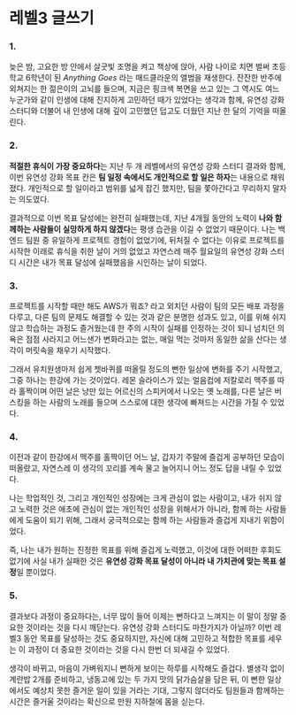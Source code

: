 # 레벨3 글쓰기

### 1.

늦은 밤, 고요한 방 안에서 살굿빛 조명을 켜고 책상에 앉아, 사람 나이로 치면 벌써 초등학교 6학년이 된 *Anything Goes* 라는 매드클라운의 앨범을 재생한다. 잔잔한 반주에 외쳐지는 한 젊은이의 고뇌를
들으며, 지금은 핑크색 복면을 쓰고 있는 그 역시도 여느 누군가와 같이 인생에 대해 진지하게 고민하던 때가 있었다는 생각과 함께, 유연성 강화 스터디와 더불어 내 인생에 대해 깊이 고민했던 덥고도 더웠던 지난 한
달의 기억을 떠올린다.

### 2.

**적절한 휴식이 가장 중요하다**는 지난 두 개 레벨에서의 유연성 강화 스터디 결과와 함께, 이번 유연성 강화 목표 칸은 **팀 일정 속에서도 개인적으로 할 일은 하자**는 내용으로 채워졌다. 개인적으로 할
일이라고 범위를 넓게 잡긴 했지만, 팀을 쫓아간다고 무리하지 말자는 의도였다.

결과적으로 이번 목표 달성에는 완전히 실패했는데, 지난 4개월 동안의 노력이 **나와 함께하는 사람들이 실망하게 하지 않겠다**는 평생 습관을 이길 수 없었기 때문이다. 나는 백엔드 팀원 중 유일하게 프로젝트 경험이
없었기에, 뒤처질 수 없다는 이유로 프로젝트를 시작한 이래로 휴식을 취한 날이 거의 없었고 자연스레 매주 월요일의 유연성 강화 스터디 시간은 내가 목표 달성에 실패했음을 시인하는 날이 되었다.

### 3.

프로젝트를 시작할 때만 해도 AWS가 뭐죠? 라고 외치던 사람이 팀의 모든 배포 과정을 다루고, 다른 팀의 문제도 해결할 수 있는 것과 같은 분명한 성과도 있고, 이를 위해 쉬지 않고 학습하는 과정도 즐거웠는데 한
주의 시작이 실패를 인정하는 것이 되니 넘치던 의욕은 점점 사라지고 어느샌가 변화라고는 없는, 매일 먹는 것마저 동일한 삶을 산다는 생각이 머릿속을 채우기 시작했다.

그래서 유치원생마저 쉽게 쳇바퀴를 떠올릴 정도의 뻔한 일상에 변화를 주기 시작했고, 그중 하나는 한강에 가는 것이었다. 레몬 슬라이스가 있는 얼음컵에 저칼로리 맥주를 따라 홀짝이며 어떤 날은 낭만 있는 어르신의
스피커에서 나오는 옛 노래를, 다른 날은 버스킹을 하는 사람의 노래를 들으며 스스로에 대한 생각에 빠져드는 시간을 가질 수 있었다.

### 4.

이전과 같이 한강에서 맥주를 홀짝이던 어느 날, 갑자기 주말에 즐겁게 공부하던 모습이 떠올랐고, 자연스레 이 생각의 꼬리를 계속 물고 늘어지니 어느 정도 답을 내릴 수 있었다.

나는 학업적인 것, 그리고 개인적인 성장에는 크게 관심이 없는 사람이고, 내가 쉬지 않고 노력한 것은 애초에 관심이 없는 개인적인 성장을 위해서가 아니라, 함께 하는 사람들에게 도움이 되기 위해, 그래서 궁극적으로는
함께 하는 사람들과 즐겁게 지내기 위함이었다.

즉, 나는 내가 원하는 진정한 목표를 위해 즐겁게 노력했고, 이것에 대한 어떠한 후회도 없기에 사실 내가 실패한 것은 **유연성 강화 목표 달성이 아니라 내 가치관에 맞는 목표 설정**일 뿐이었다.

### 5.

결과보다 과정이 중요하다는, 너무 많이 들어 이제는 뻔하다고 느껴지는 이 말이 정말 중요한 것이라는 것을 다시 깨닫는다. 유연성 강화 스터디도 마찬가지가 아닐까? 이번 레벨3 동안 목표를 달성하는 것도 중요하지만,
자신에 대해 고민하고 적합한 목표를 세우는 이 과정이 더 중요한 것이라는 것을 다시 한번 더 되새길 수 있었다.

생각이 바뀌고, 마음이 가벼워지니 뻔하게 보이는 하루를 시작해도 즐겁다. 별생각 없이 계란밥 2개를 준비하고, 냉동고에 있는 두 가지 맛의 닭가슴살을 담은 뒤, 이 뻔한 일상에서도 예상치 못한 즐거운 일이 있을
거라는 기대, 그렇지 않더라도 팀원들과 함께하는 시간은 즐거울 것이라는 확신으로 만원 지하철에 몸을 싣는다.